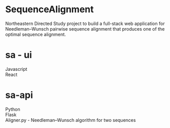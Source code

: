 # SequenceAlignment
Northeastern Directed Study project to build a full-stack web application for Needleman–Wunsch pairwise sequence alignment that produces one of the optimal sequence alignment.

# sa - ui
Javascript <br>
React

# sa-api
Python <br>
Flask <br>
Aligner.py - Needleman–Wunsch algorithm for two sequences
